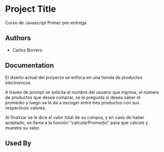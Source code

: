 
# Project Title

Curso de Javascript
Primer pre-entrega


## Authors

- Carlos Borrero


## Documentation

El diseño actual del proyecto se enfoca en una tienda de productos electronicos.

A traves de prompt se solicita el nombre del usuario que ingresa, el número de productos que desea comprar, se le pregunta si desea saber el promedio y luego se le da a escoger entre tres productos con sus respectivos valores.

Al finalizar se le dice el valor total de su compra, y en caso de haber aceptado, se llama a la función "calcularPromedio" para que calcule y muestre su valor.


## Used By

